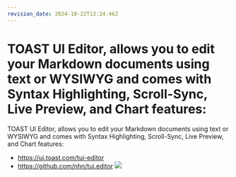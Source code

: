 ```yaml
---
revision_date: 2024-10-22T13:24:46Z
---
```

# TOAST UI Editor, allows you to edit your Markdown documents using text or WYSIWYG and comes with Syntax Highlighting, Scroll-Sync, Live Preview, and Chart features: 
TOAST UI Editor, allows you to edit your Markdown documents using text or WYSIWYG and comes with Syntax Highlighting, Scroll-Sync, Live Preview, and Chart features: 
* https://ui.toast.com/tui-editor
* https://github.com/nhn/tui.editor
![](https://uicdn.toast.com/toastui/img/tui-editor_mobile.png)